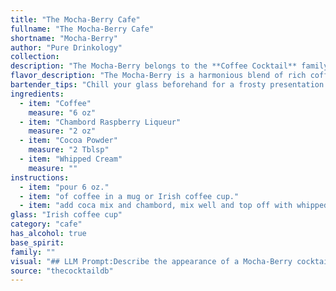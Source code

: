 ```yaml
---
title: "The Mocha-Berry Cafe"
fullname: "The Mocha-Berry Cafe"
shortname: "Mocha-Berry"
author: "Pure Drinkology"
collection:
description: "The Mocha-Berry belongs to the **Coffee Cocktail** family, a group known for their rich, complex flavors and often served as after-dinner drinks. While its exact origin is unknown, the combination of coffee, chocolate, and raspberry liqueur points to a modern creation inspired by the popularity of coffee-based cocktails and the growing trend of fruit-infused spirits. "
flavor_description: "The Mocha-Berry is a harmonious blend of rich coffee and sweet berry notes.  The Chambord's raspberry and black raspberry flavors intertwine with the coffee's roasted bitterness, creating a delightful complexity.  Cocoa powder adds a subtle chocolate depth, balanced by the smooth, airy whipped cream.  Expect a decadent, slightly tart, and ultimately satisfying experience. "
bartender_tips: "Chill your glass beforehand for a frosty presentation.  Use a good quality coffee, freshly brewed, for the best flavor. When adding Chambord, use a bar spoon to gently swirl it into the coffee for a beautiful marbled effect.  Dust with cocoa powder right before serving, ensuring a fresh, unclumped coating. A light touch with the whipped cream is key – you want it to compliment, not overwhelm the other flavors. "
ingredients:
  - item: "Coffee"
    measure: "6 oz"
  - item: "Chambord Raspberry Liqueur"
    measure: "2 oz"
  - item: "Cocoa Powder"
    measure: "2 Tblsp"
  - item: "Whipped Cream"
    measure: ""
instructions:
  - item: "pour 6 oz."
  - item: "of coffee in a mug or Irish coffee cup."
  - item: "add coca mix and chambord, mix well and top off with whipped cream."
glass: "Irish coffee cup"
category: "cafe"
has_alcohol: true
base_spirit:
family: ""
visual: "## LLM Prompt:Describe the appearance of a Mocha-Berry cocktail. This drink is made with coffee, Chambord Raspberry Liqueur, cocoa powder, and topped with whipped cream. Be sure to mention the color, texture, and any specific details like garnishes or layering. **Bonus:**  Can you also describe the olfactory experience of this cocktail, focusing on the dominant scents? "
source: "thecocktaildb"
---
```


